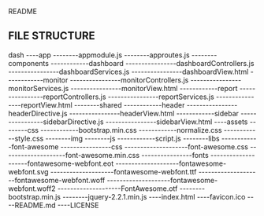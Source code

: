 README

FILE STRUCTURE 
--------------

dash
----app
--------appmodule.js
--------approutes.js
--------components
------------dashboard
----------------dashboardControllers.js
----------------dashboardServices.js
----------------dashboardView.html
------------monitor
----------------monitorControllers.js
----------------monitorServices.js
----------------monitorView.html
------------report
----------------reportControllers.js
----------------reportServices.js
----------------reportView.html
--------shared
------------header
----------------headerDirective.js
----------------headerView.html
------------sidebar
----------------sidebarDirective.js
----------------sidebarView.html
----assets
--------css
------------bootstrap.min.css
------------normalize.css
------------style.css
--------img
--------js
------------script.js
--------libs
------------font-awesome
----------------css
--------------------font-awesome.css
--------------------font-awesome.min.css
----------------fonts
--------------------fontawesome-webfont.eot
--------------------fontawesome-webfont.svg
--------------------fontawesome-webfont.ttf
--------------------fontawesome-webfont.woff
--------------------fontawesome-webfont.woff2
--------------------FontAwesome.otf
--------bootstrap.min.js
--------jquery-2.2.1.min.js
----index.html
----favicon.ico
----README.md
----LICENSE



